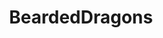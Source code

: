 ---
title: BeardedDragons
crosslinks:
- livven
- aww
- DIY
- CrestedGecko
- thescienceofdeduction
- wholesomememes
- gifs
- oddlysatisfying
- MonitorLizard
- pics
- Aquariums
- Galavant
- BeardieInfo
- ItsADnDMonsterNow
- metric_units
- hh
- succulents
---